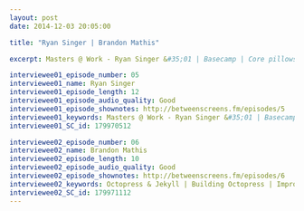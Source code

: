 ```yaml
---
layout: post
date: 2014-12-03 20:05:00

title: "Ryan Singer | Brandon Mathis"

excerpt: Masters @ Work - Ryan Singer &#35;01 | Basecamp | Core pillows & logo | Importance of design | Hardest design problems || Octopress & Jekyll | Building Octopress | Improvements for blogs | Prototyping? 

interviewee01_episode_number: 05
interviewee01_name: Ryan Singer
interviewee01_episode_length: 12
interviewee01_episode_audio_quality: Good
interviewee01_episode_shownotes: http://betweenscreens.fm/episodes/5
interviewee01_keywords: Masters @ Work - Ryan Singer &#35;01 | Basecamp | Core pillows & logo | Importance of design | Hardest design problems
interviewee01_SC_id: 179970512

interviewee02_episode_number: 06
interviewee02_name: Brandon Mathis
interviewee02_episode_length: 10
interviewee02_episode_audio_quality: Good 
interviewee02_episode_shownotes: http://betweenscreens.fm/episodes/6
interviewee02_keywords: Octopress & Jekyll | Building Octopress | Improvements for blogs | Prototyping? 
interviewee02_SC_id: 179971112 
---
```

